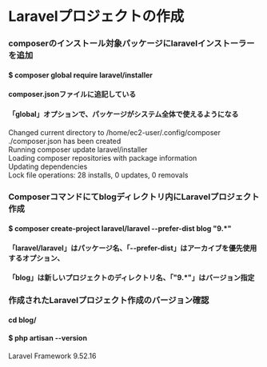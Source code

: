 # Laravelプロジェクトの作成

### composerのインストール対象パッケージにlaravelインストーラーを追加
#### $ composer global require laravel/installer
#### composer.jsonファイルに追記している
#### 「global」オプションで、パッケージがシステム全体で使えるようになる
Changed current directory to /home/ec2-user/.config/composer  
./composer.json has been created  
Running composer update laravel/installer  
Loading composer repositories with package information  
Updating dependencies  
Lock file operations: 28 installs, 0 updates, 0 removals  

### Composerコマンドにてblogディレクトリ内にLaravelプロジェクト作成
#### $ composer create-project laravel/laravel --prefer-dist blog "9.*"
#### 「laravel/laravel」はパッケージ名、「--prefer-dist」はアーカイブを優先使用するオプション、
#### 「blog」は新しいプロジェクトのディレクトリ名、「"9.*"」はバージョン指定

### 作成されたLaravelプロジェクト作成のバージョン確認
#### cd blog/
#### $ php artisan --version
Laravel Framework 9.52.16
